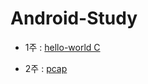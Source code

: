 # Android-Study

- 1주 : [hello-world C](https://github.com/ParkHoHo/Android-Study/tree/main/compile-set)

- 2주 : [pcap](https://github.com/ParkHoHo/Android-Study/tree/main/pcap)